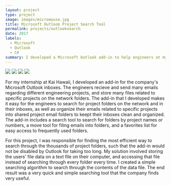 ```yaml
---
layout: project
type: project
image: images/micromouse.jpg
title: Microsoft Outlook Project Search Tool
permalink: projects/outlooksearch
date: 2017
labels:
  - Microsoft
  - Outlook
  - C#
summary: I developed a Microsoft Outlook add-in to help engineers at my workplace quickly find and organize their projects in their inboxes and conveniently access their respective folders.
---
```


<div class="ui small rounded images">
  <img class="ui image" src="../images/micromouse-robot.png">
  <img class="ui image" src="../images/micromouse-robot-2.jpg">
  <img class="ui image" src="../images/micromouse.jpg">
  <img class="ui image" src="../images/micromouse-circuit.png">
</div>

For my internship at Kai Hawaii, I developed an add-in for the company's Microsoft Outlook inboxes. The engineers recieve and send many emails regarding different engineering projects, and store many files related to specific projects on the network folders. The add-in that I developed makes it easy for the engineers to search for project folders on the network and in their inboxes, as well as organize their emails related to specific projects into shared project email folders to keept their inboxes clean and organized. The add-in includes a search tool to search for folders by project names or numbers, a move tool for filing emails into folders, and a favorites list for easy access to frequently used folders.

For this project, I was responsible for finding the most efficient way to search through the thousands of project folders, such that the add-in would not be disabled by Outlook for taking too long. My solution involved storing the users' file data on a text file on their computer, and accessing that file instead of searching through every folder every time. I created a simple searching algorithm to search through the contents of the data file. The end result was a very quick and simple searching tool that the company finds very useful. 



